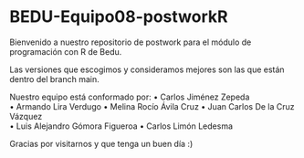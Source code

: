 # BEDU-Equipo08-postworkR

Bienvenido a nuestro repositorio de postwork para el módulo de programación con R de Bedu.

Las versiones que escogimos y consideramos mejores son las que están dentro del branch main.

Nuestro equipo está conformado por:
  • Carlos Jiménez Zepeda	
  • Armando Lira Verdugo
  • Melina Rocío Ávila Cruz
  • Juan Carlos De la Cruz Vázquez	
  • Luis Alejandro Gómora Figueroa
  • Carlos Limón Ledesma
  
Gracias por visitarnos y que tenga un buen día :)
